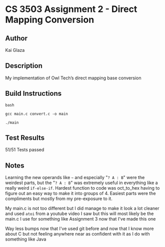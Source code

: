 # CS 3503 Assignment 2 - Direct Mapping Conversion
## Author
Kai Glaza
## Description
My implementation of Owl Tech’s direct mapping base conversion
## Build Instructions
```
bash

gcc main.c convert.c -o main

./main

```
## Test Results
51/51 Tests passed
## Notes
Learning the new operands like `~` and especially "`? A : B`" were the weirdest parts, but the "`? A : B`" was extremely useful in everything like a really weird `if-else-if`.
Hardest function to code was oct_to_hex having to figure out an easy way to make it into groups of 4.
Easiest parts were the compliments but mostly from my pre-exposure to it.

My main.c is not too different but I did manage to make it look a lot cleaner and used `atoi` from a youtube video I saw but this will most likely be the main.c I use for something like Assignment 3 now that I've made this one

Way less bumps now that I've used git before and now that I know more about C but not feeling anywhere near as confident with it as I do with something like Java
